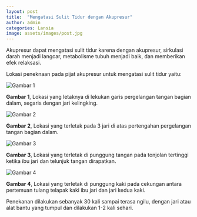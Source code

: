 ```yaml
---
layout: post
title:  "Mengatasi Sulit Tidur dengan Akupresur"
author: admin
categories: Lansia
image: assets/images/post.jpg
---
```

<style>
.article-post img {
      display: block;
        margin-left: auto;
          margin-right: auto;
            width: 50%;
}
</style>

Akupresur dapat mengatasi sulit tidur karena dengan akupresur, sirkulasi darah menjadi langcar, metabolisme tubuh menjadi baik, dan memberikan efek relaksasi.

Lokasi peneknaan pada pijat akupresur untuk mengatasi sulit tidur yaitu:

![Gambar 1](https://i.imgur.com/h4NYCxE.png)

**Gambar 1**, Lokasi yang letaknya di lekukan garis pergelangan tangan bagian dalam, segaris dengan jari kelingking.

![Gambar 2](https://i.imgur.com/oMTxKwS.png)

**Gambar 2**, Lokasi yang terletak pada 3 jari di atas pertengahan pergelangan tangan bagian dalam.

![Gambar 3](https://i.imgur.com/6OzhRRK.png)

**Gambar 3**, Lokasi yang terletak di punggung tangan pada tonjolan tertinggi ketika ibu jari dan telunjuk tangan dirapatkan.

![Gambar 4](https://i.imgur.com/nUgC6dn.png)

**Gambar 4**, Lokasi yang terletak di punggung kaki pada cekungan antara pertemuan tulang telapak kaki ibu jari dan jari kedua kaki.

Penekanan dilakukan sebanyak 30 kali sampai terasa ngilu, dengan jari atau alat bantu yang tumpul dan dilakukan 1-2 kali sehari.